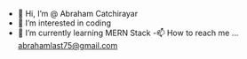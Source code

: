 - 👋 Hi, I’m @ Abraham Catchirayar
- 👀 I’m interested in coding
- 🌱 I’m currently learning MERN Stack
-📫 How to reach me ... abrahamlast75@gmail.com

<!---

Abrahamlast75/Abrahamlast75 is a ✨ special ✨ repository because its `README.md` (this file) appears on your GitHub profile.
You can click the Preview link to take a look at your changes.
--->
